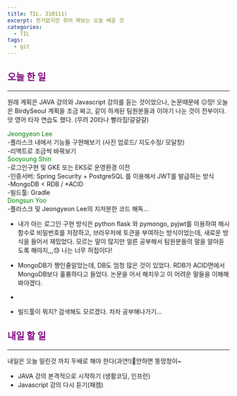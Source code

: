```yaml
---
title: TIL. 210111)
excerpt: 한거없지만 쥐어 짜보는 오늘 배운 것
categories:
  - TIL
tags:
  - git
---
```


## <span style="color:purple">오늘 한 일</span>

---

원래 계획은 JAVA 강의와 Javascript 강의를 듣는 것이었으나, 논문때문에 &#128529;망! 오늘은 BirdySeoul 계획을 조금 짜고, 같이 하게된 팀원분들과 이야기 나눈 것이 전부이다. 앗 영어 타자 연습도 했다. (무려 20타나 빨라짐!걀걀걀)

<span style="color:green">Jeongyeon Lee</span>  
-플라스크 내에서 기능들 구현해보기 (사진 업로드/ 지도수정/ 모달창)  
-리액트로 조금씩 바꿔보기  
<span style="color:green">Sooyoung Shin</span>  
-로그인구현 및 GKE 또는 EKS로 운영환경 이전  
-인증서버: Spring Security + PostgreSQL 를 이용해서 JWT를 발급하는 방식  
-MongoDB < RDB / \*ACID  
-빌드툴: Gradle  
<span style="color:green">Dongsun Yoo</span>  
-플라스크 및 Jeongyeon Lee의 지저분한 코드 해독...

- 내가 아는 로그인 구현 방식은 python flask 와 pymongo, pyjwt를 이용하여 해시함수로 비밀번호를 저장하고, 브라우저에 토큰을 부여하는 방식이었는데, 새로운 방식을 들어서 재밌었다. 모르는 말이 많지만 얼른 공부해서 팀원분들의 말을 알아듣도록 해야지,,,&#128531; 나는 너무 허접이다!

- MongoDB가 짱인줄알았는데, DB도 엄청 많은 것이 있었다. RDB가 ACID면에서 MongoDB보다 훌륭하다고 들었다. 논문을 어서 해치우고 이 어려운 말들을 이해해봐야겠다.
-
- 빌드툴이 뭐지? 검색해도 모르겠다. 차차 공부해나가기...

## <span style="color:purple">내일 할 일</span>

---

내일은 오늘 밀린것 까지 두배로 해야 한다(과연!)&#128126;안하면 똥멍청이~

- JAVA 강의 본격적으로 시작하기 (생활코딩, 인프런)
- Javascript 강의 다시 듣기(패캠)
